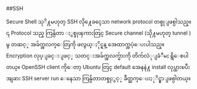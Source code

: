 ##SSH 

Secure Shell သုိ႔မဟုတ္ SSH လို႔ေခၚေသာ  network protocol တစ္ခုျဖစ္ပါသည္။ ၎ Protocol သည္ 
ကြန္ပ်ဴတာ ႏွစ္ခုၾကားတြင္ Secure channel (သို႔မဟုတ္ tunnel ) မွ တဆင့္ အခ်က္အလက္ေတြကို ဖလွယ္ႏိုင္ရန္ 
အေထာက္အပံ့ေပးပါသည္။ Encryption လုပ္ျခင္းျဖင့္ သတင္းအခ်က္အလက္မ်ားကို တိက်လံုျခံဳမႈ ရွိေစပါတယ္။
OpenSSH client ကိုေတာ့ Ubuntu တြင္ default အေနနဲ႔ install လုပ္ထားၿပီး အျခား SSH server run
ေနေသာ ကြန္ပ်ဴတာတစ္ခုႏွင့္ ခ်ိတ္ဆက္ေပးႏုိင္မွာျဖစ္ပါတယ္။
